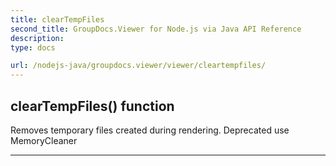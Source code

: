 ```yaml
---
title: clearTempFiles
second_title: GroupDocs.Viewer for Node.js via Java API Reference
description: 
type: docs

url: /nodejs-java/groupdocs.viewer/viewer/cleartempfiles/
---
```


## clearTempFiles()  function
Removes temporary files created during rendering.
 Deprecated use  MemoryCleaner


---


